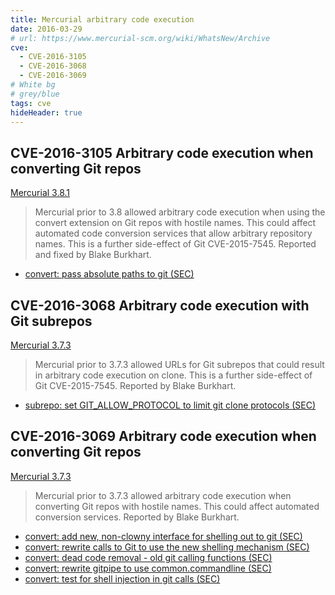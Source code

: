 ```yaml
---
title: Mercurial arbitrary code execution
date: 2016-03-29
# url: https://www.mercurial-scm.org/wiki/WhatsNew/Archive
cve:
  - CVE-2016-3105
  - CVE-2016-3068
  - CVE-2016-3069
# White bg
# grey/blue
tags: cve
hideHeader: true
---
```


## CVE-2016-3105 Arbitrary code execution when converting Git repos

[Mercurial 3.8.1](https://www.mercurial-scm.org/wiki/WhatsNew/Archive#Mercurial_3.8_.2F_3.8.1_.282016-5-1.29)

> Mercurial prior to 3.8 allowed arbitrary code execution when using the convert extension on Git repos with hostile names. This could affect automated code conversion services that allow arbitrary repository names. This is a further side-effect of Git CVE-2015-7545. Reported and fixed by Blake Burkhart. 

* [convert: pass absolute paths to git (SEC)](https://www.mercurial-scm.org/repo/hg/rev/a56296f55a5e)
## CVE-2016-3068 Arbitrary code execution with Git subrepos

[Mercurial 3.7.3](https://www.mercurial-scm.org/wiki/WhatsNew/Archive#Mercurial_3.7.3_.282016-3-29.29)
> Mercurial prior to 3.7.3 allowed URLs for Git subrepos that could result in arbitrary code execution on clone. This is a further side-effect of Git CVE-2015-7545. Reported by Blake Burkhart. 

* [subrepo: set GIT_ALLOW_PROTOCOL to limit git clone protocols (SEC)](https://www.mercurial-scm.org/repo/hg/rev/34d43cb85de8)


## CVE-2016-3069 Arbitrary code execution when converting Git repos

[Mercurial 3.7.3](https://www.mercurial-scm.org/wiki/WhatsNew/Archive#Mercurial_3.7.3_.282016-3-29.29)
> Mercurial prior to 3.7.3 allowed arbitrary code execution when converting Git repos with hostile names. This could affect automated conversion services. Reported by Blake Burkhart. 

* [convert: add new, non-clowny interface for shelling out to git (SEC)](https://www.mercurial-scm.org/repo/hg/rev/197eed39e3d5)
* [convert: rewrite calls to Git to use the new shelling mechanism (SEC)](https://www.mercurial-scm.org/repo/hg/rev/cdda7b96afff)
* [convert: dead code removal - old git calling functions (SEC)](https://www.mercurial-scm.org/repo/hg/rev/b732e7f2aba4)
* [convert: rewrite gitpipe to use common.commandline (SEC)](https://www.mercurial-scm.org/repo/hg/rev/80cac1de6aea)
* [convert: test for shell injection in git calls (SEC)](https://www.mercurial-scm.org/repo/hg/rev/ae279d4a19e9)

